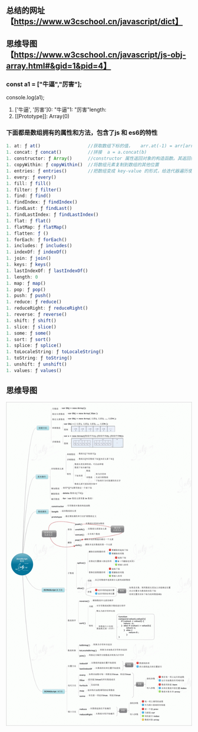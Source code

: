 ## 总结的网址【https://www.w3cschool.cn/javascript/dict】

## 思维导图 【https://www.w3cschool.cn/javascript/js-obj-array.html#&gid=1&pid=4】

### const a1 = ["牛逼","厉害"];
console.log(a1);
1. ['牛逼', '厉害']0: "牛逼"1: "厉害"length: 
2. [[Prototype]]: Array(0)

### 下面都是数组拥有的属性和方法，包含了js 和 es6的特性
```javascript
1. at: ƒ at()                  //获取数组下标的值，   arr.at(-1) = arr[arr.length - 1]
1. concat: ƒ concat()          //拼接  a = a.concat(b)
1. constructor: ƒ Array()      //constructor 属性返回对象的构造函数。其返回值是对函数的引用
1. copyWithin: ƒ copyWithin()  //将数组元素复制到数组的其他位置
1. entries: ƒ entries()        //把数组变成 key-value 的形式，给迭代器遍历使用
1. every: ƒ every()
1. fill: ƒ fill()
1. filter: ƒ filter()
1. find: ƒ find()
1. findIndex: ƒ findIndex()
1. findLast: ƒ findLast()
1. findLastIndex: ƒ findLastIndex()
1. flat: ƒ flat()
1. flatMap: ƒ flatMap()
1. flatten: ƒ ()
1. forEach: ƒ forEach()
1. includes: ƒ includes()
1. indexOf: ƒ indexOf()
1. join: ƒ join()
1. keys: ƒ keys()
1. lastIndexOf: ƒ lastIndexOf()
1. length: 0
1. map: ƒ map()
1. pop: ƒ pop()
1. push: ƒ push()
1. reduce: ƒ reduce()
1. reduceRight: ƒ reduceRight()
1. reverse: ƒ reverse()
1. shift: ƒ shift()
1. slice: ƒ slice()
1. some: ƒ some()
1. sort: ƒ sort()
1. splice: ƒ splice()
1. toLocaleString: ƒ toLocaleString()
1. toString: ƒ toString()
1. unshift: ƒ unshift()
1. values: ƒ values()
```
## 思维导图

![JS思维导图](./js_array%E6%80%9D%E7%BB%B4%E5%AF%BC%E5%9B%BE.gif)
